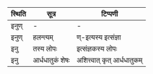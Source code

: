 | स्थिति | सूत्र | टिप्पणी |
| ----- | ------- | ------ |
| इनुण् | - | - |
| इनुण् | हलन्त्यम् | ण्-इत्यस्य इत्संज्ञा |
| इनु | तस्य लोपः | इत्संज्ञकस्य लोपः |
| इनु | आर्धधातुकं शेषः | अशित्त्वात् कृत् आर्धधातुकम् |

